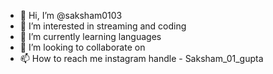 - 👋 Hi, I’m @saksham0103
- 👀 I’m interested in streaming and coding 
- 🌱 I’m currently learning languages
- 💞️ I’m looking to collaborate on 
- 📫 How to reach me instagram handle - Saksham_01_gupta

<!---
saksham0103/saksham0103 is a ✨ special ✨ repository because its `README.md` (this file) appears on your GitHub profile.
You can click the Preview link to take a look at your changes.
--->
